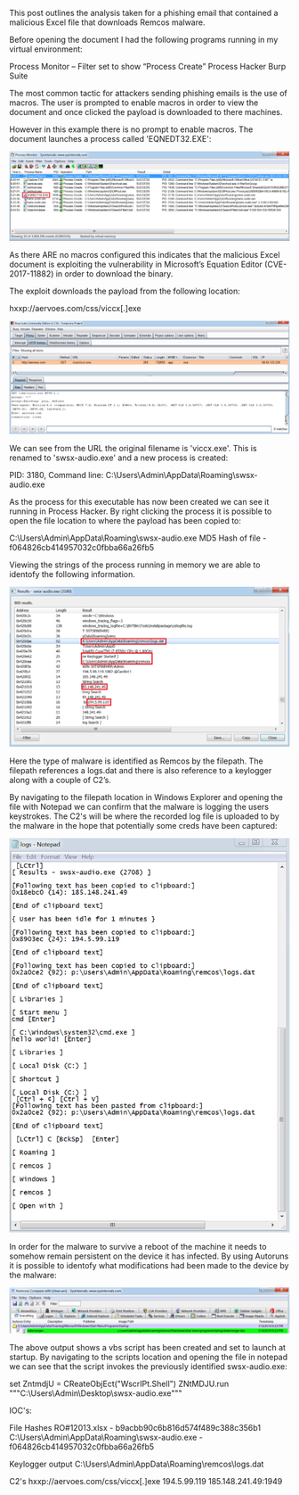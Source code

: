 This post outlines the analysis taken for a phishing email that contained a malicious Excel file that downloads Remcos malware.

Before opening the document I had the following programs running in my virtual environment:

Process Monitor – Filter set to show “Process Create”
Process Hacker
Burp Suite

The most common tactic for attackers sending phishing emails is the use of macros. The user is prompted to enable macros in order to view the document and once clicked the payload is downloaded to there machines.

However in this example there is no prompt to enable macros. The document launches a process called 'EQNEDT32.EXE':

![Procmon](/images/remcos/remcos_ph.png)

As there ARE no macros configured this indicates that the malicious Excel document is exploiting the vulnerability in Microsoft’s Equation Editor (CVE-2017-11882) in order to download the binary.

The exploit downloads the payload from the following location:

hxxp://aervoes.com/css/viccx[.]exe

![Burp](/images/remcos/burp.png)

We can see from the URL the original filename is 'viccx.exe'. This is renamed to 'swsx-audio.exe' and a new process is created:

PID: 3180, Command line: C:\Users\Admin\AppData\Roaming\swsx-audio.exe

As the process for this executable has now been created we can see it running in Process Hacker. By right clicking the process it is possible to open the file location to where the payload has been copied to:

C:\Users\Admin\AppData\Roaming\swsx-audio.exe
MD5 Hash of file - f064826cb414957032c0fbba66a26fb5

Viewing the strings of the process running in memory we are able to identofy the following information.

![Strings](/images/remcos/remcos.png)

Here the type of malware is identified as Remcos by the filepath. The filepath references a logs.dat and there is also reference to a keylogger along with a couple of C2’s.

By navigating to the filepath location in Windows Explorer and opening the file with Notepad we can confirm that the malware is logging the users keystrokes. The C2's will be where the recorded log file is uploaded to by the malware in the hope that potentially some creds have been captured:

![Keylogger](/images/remcos/log.png)

In order for the malware to survive a reboot of the machine it needs to somehow remain persistent on the device it has infected.
By using Autoruns it is possible to identofy what modifications had been made to the device by the malware:

![Persistence](/images/remcos/persistence.png)

The above output shows a vbs script has been created and set to launch at startup. By navigating to the scripts location and opening the file in notepad we can see that the script invokes the previously identified swsx-audio.exe:

set ZntmdjU = CReateObjEct("WscrIPt.Shell")
ZNtMDJU.run """C:\Users\Admin\Desktop\swsx-audio.exe"""

IOC's:

File Hashes
RO#12013.xlsx - b9acbb90c6b816d574f489c388c356b1
C:\Users\Admin\AppData\Roaming\swsx-audio.exe - f064826cb414957032c0fbba66a26fb5

Keylogger output
C:\Users\Admin\AppData\Roaming\remcos\logs.dat

C2's
hxxp://aervoes.com/css/viccx[.]exe
194.5.99.119
185.148.241.49:1949
